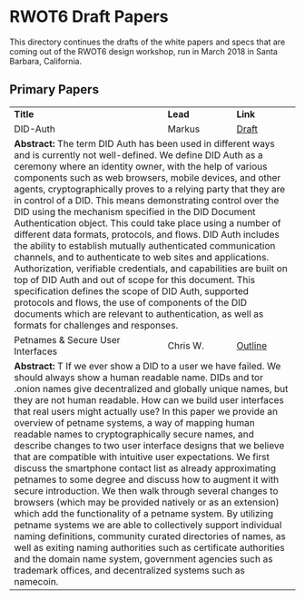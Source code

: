 # RWOT6 Draft Papers

This directory continues the drafts of the white papers and specs that are coming out of the RWOT6 design workshop, run in March 2018 in Santa Barbara, California.

## Primary Papers 

<table>
  <tr>
    <td><b>Title</b></td>
    <td><b>Lead</b></td>
    <td><b>Link</b></td>
  </tr>
  <tr>
    <td>DID-Auth</td>
    <td>Markus</td>
    <td><a href="did_auth_draft.md">Draft</a></td>
  </tr>
  <tr>
    <td colspan=3>
      <b>Abstract:</b> The term DID Auth has been used in different ways and is currently not well-defined. We define DID Auth as a ceremony where an identity owner, with the help of various components such as web browsers, mobile devices, and other agents, cryptographically proves to a relying party that they are in control of a DID. This means demonstrating control over the DID using the mechanism specified in the DID Document Authentication object. This could take place using a number of different data formats, protocols, and flows. DID Auth includes the ability to establish mutually authenticated communication channels, and to authenticate to web sites and applications. Authorization, verifiable credentials, and capabilities are built on top of DID Auth and out of scope for this document. This specification defines the scope of DID Auth, supported protocols and flows, the use of components of the DID documents which are relevant to authentication, as well as formats for challenges and responses.
    </td>
  </tr>
   <tr>
    <td>Petnames & Secure User Interfaces</td>
    <td>Chris W.</td>
     <td><a href="making-dids-invisible-with-petnames.md">Outline</a></td>
  </tr>
  <tr>
    <td colspan=3>
      <b>Abstract:</b> T If we ever show a DID to a user we have failed. We should always show a human readable name. DIDs and tor .onion names give decentralized and globally unique names, but they are not human readable. How can we build user interfaces that real users might actually use? In this paper we provide an overview of petname systems, a way of mapping human readable names to cryptographically secure names, and describe changes to two user interface designs that we believe that are compatible with intuitive user expectations. We first discuss the smartphone contact list as already approximating petnames to some degree and discuss how to augment it with secure introduction. We then walk through several changes to browsers (which may be provided natively or as an extension) which add the functionality of a petname system. By utilizing petname systems we are able to collectively support individual naming definitions, community curated directories of names, as well as exiting naming authorities such as certificate authorities and the domain name system, government agencies such as trademark offices, and decentralized systems such as namecoin.
    </td>
  </tr>
</table>
